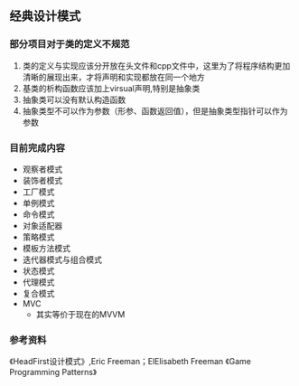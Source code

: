## 经典设计模式 ##

### 部分项目对于类的定义不规范 ###
1. 类的定义与实现应该分开放在头文件和cpp文件中，这里为了将程序结构更加清晰的展现出来，才将声明和实现都放在同一个地方
2. 基类的析构函数应该加上virsual声明,特别是抽象类
3. 抽象类可以没有默认构造函数
4. 抽象类型不可以作为参数（形参、函数返回值），但是抽象类型指针可以作为参数

### 目前完成内容 ###
- 观察者模式
- 装饰者模式
- 工厂模式
- 单例模式
- 命令模式
- 对象适配器
- 策略模式
- 模板方法模式
- 迭代器模式与组合模式
- 状态模式
- 代理模式
- 复合模式
- MVC
	- 其实等价于现在的MVVM

### 参考资料 ###
《HeadFirst设计模式》,Eric Freeman；ElElisabeth Freeman
《Game Programming Patterns》
